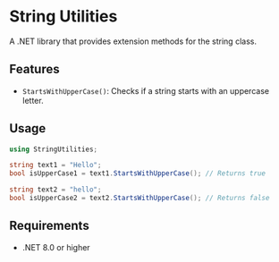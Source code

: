 # String Utilities

A .NET library that provides extension methods for the string class.

## Features

- `StartsWithUpperCase()`: Checks if a string starts with an uppercase letter.

## Usage

```csharp
using StringUtilities;

string text1 = "Hello";
bool isUpperCase1 = text1.StartsWithUpperCase(); // Returns true

string text2 = "hello";
bool isUpperCase2 = text2.StartsWithUpperCase(); // Returns false
```

## Requirements

- .NET 8.0 or higher
